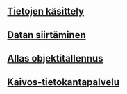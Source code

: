 ## [Tietojen käsittely](datasets/dataset-sources.md)

## [Datan siirtäminen](moving/index.md)

## [Allas objektitallennus](Allas/index.md)

## [Kaivos-tietokantapalvelu](kaivos/overview.md)